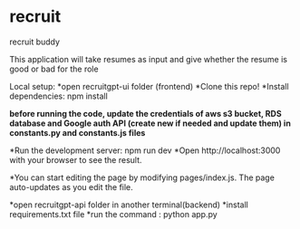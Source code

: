 # recruit
recruit buddy

This application will take resumes as input and give whether the resume is good or bad for the role

Local setup: 
*open recruitgpt-ui folder (frontend)
*Clone this repo!
*Install dependencies: npm install

**before running the code, update the credentials of aws s3 bucket, RDS database and Google auth API (create new if needed and update them) in **constants.py and constants.js** files**

*Run the development server: npm run dev
*Open http://localhost:3000 with your browser to see the result.

*You can start editing the page by modifying pages/index.js. The page auto-updates as you edit the file.

*open recruitgpt-api folder in another terminal(backend)
*install requirements.txt file
*run the command : python app.py


